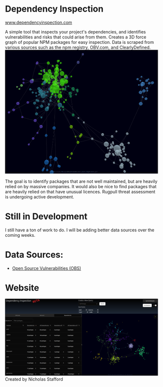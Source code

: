 # Dependency Inspection
<a href="www.dependencyinspection.com">www.dependencyinspection.com</a>

A simple tool that inspects your project's dependencies, and identifies vulnerabilities and risks that could arise from them.  Creates a 3D force graph of popular NPM packages for easy inspection. Data is scraped from various sources such as the npm registry, OBV.com, and ClearlyDefined. 
![Sample Force Graph](/docs/screenshots/screenshot2.png "Dependency Network of NPM and Express")


The goal is to identify packages that are not well maintained, but are heavily relied on by massive companies. It would also be nice to find packages that are heavily relied on that have unusual licences. Rugpull threat assessment is undergoing active development. 

# Still in Development
I still have a ton of work to do. I will be adding better data sources over the coming weeks. 

# Data Sources:
- <a href="https://google.github.io/osv.dev/data/#converted-data">Open Source Vulnerabilities (OBS)</a>
# Website
![Web Page](/docs/screenshots/screenshot1.png)
Created by Nicholas Stafford
